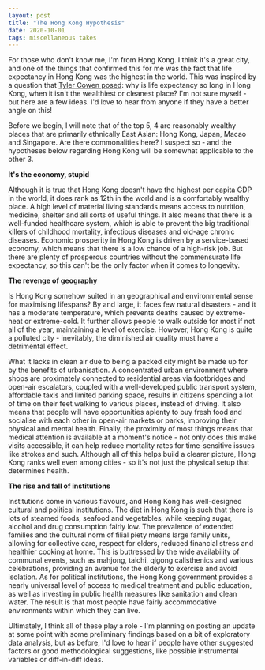 ```yaml
---
layout: post
title: "The Hong Kong Hypothesis"
date: 2020-10-01
tags: miscellaneous takes
---
```


For those who don't know me, I'm from Hong Kong. I think it's a great city, and one of the things that confirmed this for me was the fact that life expectancy in Hong Kong was the highest in the world. This was inspired by a question that [Tyler Cowen posed](https://marginalrevolution.com/marginalrevolution/2019/12/work-on-these-things.html): why is life expectancy so long in Hong Kong, when it isn't the wealthiest or cleanest place? I'm not sure myself - but here are a few ideas. I'd love to hear from anyone if they have a better angle on this!

Before we begin, I will note that of the top 5, 4 are reasonably wealthy places that are primarily ethnically East Asian: Hong Kong, Japan, Macao and Singapore. Are there commonalities here? I suspect so - and the hypotheses below regarding Hong Kong will be somewhat applicable to the other 3.

**It's the economy, stupid**

Although it is true that Hong Kong doesn't have the highest per capita GDP in the world, it does rank as 12th in the world and is a comfortably wealthy place. A high level of material living standards means access to nutrition, medicine, shelter and all sorts of useful things. It also means that there is a well-funded healthcare system, which is able to prevent the big traditional killers of childhood mortality, infectious diseases and old-age chronic diseases. Economic prosperity in Hong Kong is driven by a service-based economy, which means that there is a low chance of a high-risk job. But there are plenty of prosperous countries without the commensurate life expectancy, so this can't be the only factor when it comes to longevity.

**The revenge of geography**

Is Hong Kong somehow suited in an geographical and environmental sense for maximising lifespans? By and large, it faces few natural disasters - and it has a moderate temperature, which prevents deaths caused by extreme-heat or extreme-cold. It further allows people to walk outside for most if not all of the year, maintaining a level of exercise. However, Hong Kong is quite a polluted city - inevitably, the diminished air quality must have a detrimental effect.

What it lacks in clean air due to being a packed city might be made up for by the benefits of urbanisation. A concentrated urban environment where shops are proximately connected to residential areas via footbridges and open-air escalators, coupled with a well-developed public transport system, affordable taxis and limited parking space, results in citizens spending a lot of time on their feet walking to various places, instead of driving. It also means that people will have opportunities aplenty to buy fresh food and socialise with each other in open-air markets or parks, improving their physical and mental health. Finally, the proximity of most things means that medical attention is available at a moment's notice - not only does this make visits accessible, it can help reduce mortality rates for time-sensitive issues like strokes and such. Although all of this helps build a clearer picture, Hong Kong ranks well even among cities - so it's not just the physical setup that determines health.

**The rise and fall of institutions**

Institutions come in various flavours, and Hong Kong has well-designed cultural and political institutions. The diet in Hong Kong is such that there is lots of steamed foods, seafood and vegetables, while keeping sugar, alcohol and drug consumption fairly low. The prevalence of extended families and the cultural norm of filial piety means large family units, allowing for collective care, respect for elders, reduced financial stress and healthier cooking at home. This is buttressed by the wide availability of communal events, such as mahjong, taichi, qigong calisthenics and various celebrations, providing an avenue for the elderly to exercise and avoid isolation. As for political institutions, the Hong Kong government provides a nearly universal level of access to medical treatment and public education, as well as investing in public health measures like sanitation and clean water. The result is that most people have fairly accommodative environments within which they can live.

Ultimately, I think all of these play a role - I'm planning on posting an update at some point with some preliminary findings based on a bit of exploratory data analysis, but as before, I'd love to hear if people have other suggested factors or good methodological suggestions, like possible instrumental variables or diff-in-diff ideas.
